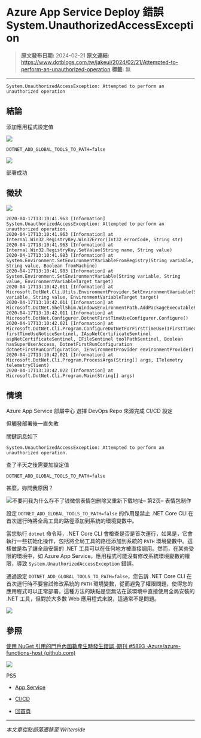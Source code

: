 # Azure App Service Deploy 錯誤 System.UnauthorizedAccessException

> **原文發布日期:** 2024-02-21
> **原文連結:** https://www.dotblogs.com.tw/jakeuj/2024/02/21/Attempted-to-perform-an-unauthorized-operation
> **標籤:** 無

---

`System.UnauthorizedAccessException: Attempted to perform an unauthorized operation`

## 結論

添加應用程式設定值

![](https://dotblogsfile.blob.core.windows.net/user/小小朱/cd613192-6c2b-45b8-8e5e-30fec9cd8570/1708499037.png.png)

`DOTNET_ADD_GLOBAL_TOOLS_TO_PATH=false`

![](https://dotblogsfile.blob.core.windows.net/user/小小朱/cd613192-6c2b-45b8-8e5e-30fec9cd8570/1708499419.png.png)

部署成功

## 徵狀

![](https://dotblogsfile.blob.core.windows.net/user/小小朱/cd613192-6c2b-45b8-8e5e-30fec9cd8570/1708499789.png.png)

```
2020-04-17T13:10:41.963 [Information] System.UnauthorizedAccessException: Attempted to perform an unauthorized operation.
2020-04-17T13:10:41.963 [Information] at Internal.Win32.RegistryKey.Win32Error(Int32 errorCode, String str)
2020-04-17T13:10:41.963 [Information] at Internal.Win32.RegistryKey.SetValue(String name, String value)
2020-04-17T13:10:41.983 [Information] at System.Environment.SetEnvironmentVariableFromRegistry(String variable, String value, Boolean fromMachine)
2020-04-17T13:10:41.983 [Information] at System.Environment.SetEnvironmentVariable(String variable, String value, EnvironmentVariableTarget target)
2020-04-17T13:10:42.011 [Information] at Microsoft.DotNet.Cli.Utils.EnvironmentProvider.SetEnvironmentVariable(String variable, String value, EnvironmentVariableTarget target)
2020-04-17T13:10:42.011 [Information] at Microsoft.DotNet.ShellShim.WindowsEnvironmentPath.AddPackageExecutablePathToUserPath()
2020-04-17T13:10:42.011 [Information] at Microsoft.DotNet.Configurer.DotnetFirstTimeUseConfigurer.Configure()
2020-04-17T13:10:42.021 [Information] at Microsoft.DotNet.Cli.Program.ConfigureDotNetForFirstTimeUse(IFirstTimeUseNoticeSentinel firstTimeUseNoticeSentinel, IAspNetCertificateSentinel aspNetCertificateSentinel, IFileSentinel toolPathSentinel, Boolean hasSuperUserAccess, DotnetFirstRunConfiguration dotnetFirstRunConfiguration, IEnvironmentProvider environmentProvider)
2020-04-17T13:10:42.021 [Information] at Microsoft.DotNet.Cli.Program.ProcessArgs(String[] args, ITelemetry telemetryClient)
2020-04-17T13:10:42.022 [Information] at Microsoft.DotNet.Cli.Program.Main(String[] args)
```

## 情境

Azure App Service 部屬中心 選擇 DevOps Repo 來源完成 CI/CD 設定

但觸發部署後一直失敗

關鍵訊息如下

`System.UnauthorizedAccessException: Attempted to perform an unauthorized operation.`

查了半天之後需要加設定值

`DOTNET_ADD_GLOBAL_TOOLS_TO_PATH=false`

甚麼，妳問我原因？

![不要问我为什么存不了钱微信表情包删除又重新下载地址– 第2页– 表情包制作](https://dotblogsfile.blob.core.windows.net/user/小小朱/cd613192-6c2b-45b8-8e5e-30fec9cd8570/1708499282.jpeg.jpeg)

設定 `DOTNET_ADD_GLOBAL_TOOLS_TO_PATH=false` 的作用是禁止 .NET Core CLI 在首次運行時將全局工具的路徑添加到系統的環境變數中。

當您執行 `dotnet` 命令時，.NET Core CLI 會檢查是否是首次運行，如果是，它會執行一些初始化操作，包括將全局工具的路徑添加到系統的 `PATH` 環境變數中。這樣做是為了讓全局安裝的 .NET 工具可以在任何地方被直接調用。然而，在某些受限的環境中，如 Azure App Service，應用程式可能沒有修改系統環境變數的權限，導致 `System.UnauthorizedAccessException` 錯誤。

通過設定 `DOTNET_ADD_GLOBAL_TOOLS_TO_PATH=false`，您告訴 .NET Core CLI 在首次運行時不要嘗試修改系統的 `PATH` 環境變數，從而避免了權限問題，使得您的應用程式可以正常部署。這種方法的缺點是您無法在該環境中直接使用全局安裝的 .NET 工具，但對於大多數 Web 應用程式來說，這通常不是問題。

![](https://dotblogsfile.blob.core.windows.net/user/小小朱/cd613192-6c2b-45b8-8e5e-30fec9cd8570/1708500252.png.png)

## 參照

[使用 NuGet 引用的門戶內函數產生時發生錯誤 ·期刊 #5893 ·Azure/azure-functions-host (github.com)](https://github.com/Azure/azure-functions-host/issues/5893)

![](https://card.psnprofiles.com/1/jakeuj.png)

PS5

* [App Service](/jakeuj/Tags?qq=App%20Service)
* [CI/CD](/jakeuj/Tags?qq=CI%2FCD)

* [回首頁](/jakeuj)

---

*本文章從點部落遷移至 Writerside*
